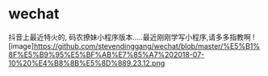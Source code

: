 # wechat
抖音上最近特火的, 码农撩妹小程序版本.....最近刚刚学写小程序,请多多指教啊
![image]https://github.com/stevendinggang/wechat/blob/master/%E5%B1%8F%E5%B9%95%E5%BF%AB%E7%85%A7%202018-07-10%20%E4%B8%8B%E5%8D%889.23.12.png
